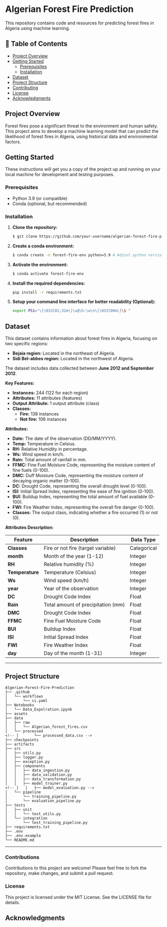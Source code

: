 # Algerian Forest Fire Prediction

This repository contains code and resources for predicting forest fires in Algeria using machine learning.

## 🚩 Table of Contents

- [Project Overview](#-project-overview)
- [Getting Started](#-getting-started)
    - [Prerequisites](#-prerequisites)
    - [Installation](#-installtion)
- [Dataset](#-dataset)
- [Project Structure](#-project-structure)
- [Contributing](#-contributions)
- [License](#-license)
- [Acknowledgments](#-acknowledgments)

## Project Overview

Forest fires pose a significant threat to the environment and human safety. This project aims to develop a machine learning model that can predict the likelihood of forest fires in Algeria, using historical data and environmental factors.

## Getting Started
These instructions will get you a copy of the project up and running on your local machine for development and testing purposes.

### Prerequisites

- Python 3.9 (or compatible)
- Conda (optional, but recommended)

### Installation

1. **Clone the repository:**
    ```bash
    $ git clone https://github.com/your-username/algerian-forest-fire-prediction.git
    ```
2. **Create a conda environment:**
    ```bash
    $ conda create -n forest-fire-env python=3.9 # Adjust python version as needed
    ```
3. **Activate the environment:**
    ```bash
    $ conda activate forest-fire-env
    ```
4. **Install the required dependencies:**
   ```bash
   pip install -r requirements.txt
   ```
5. **Setup your command line interface for better readability (Optional):**
   ```bash
   export PS1="\[\033[01;32m\]\u@\h:\w\n\[\033[00m\]\$ "
   ```

## Dataset

This dataset contains information about forest fires in Algeria, focusing on two specific regions:

* **Bejaia region:** Located in the northeast of Algeria.
* **Sidi Bel-abbes region:** Located in the northwest of Algeria.

The dataset includes data collected between **June 2012 and September 2012**.

**Key Features:**

* **Instances:** 244 (122 for each region)
* **Attributes:** 11 attributes (features)
* **Output Attribute:** 1 output attribute (class)
* **Classes:**
    * **Fire:** 138 instances
    * **Not fire:** 106 instances

**Attributes:**

* **Date:** The date of the observation (DD/MM/YYYY).
* **Temp:** Temperature in Celsius.
* **RH:** Relative Humidity in percentage.
* **Ws:** Wind speed in km/h.
* **Rain:** Total amount of rainfall in mm.
* **FFMC:** Fine Fuel Moisture Code, representing the moisture content of fine fuels (0-100).
* **DMC:** Duff Moisture Code, representing the moisture content of decaying organic matter (0-100).
* **DC:** Drought Code, representing the overall drought level (0-100).
* **ISI:** Initial Spread Index, representing the ease of fire ignition (0-100).
* **BUI:** Buildup Index, representing the total amount of fuel available (0-100).
* **FWI:** Fire Weather Index, representing the overall fire danger (0-100).
* **Classes:** The output class, indicating whether a fire occurred (1) or not (0).


**Attributes Description:**

| Feature           | Description                                          | Data Type |
|--------------------|---------------------------------------------------|-----------|
| **Classes**        | Fire or not fire (target variable)                 | Categorical |
| **month**         | Month of the year (1-12)                            | Integer   |
| **RH**            | Relative humidity (%)                               | Integer   |
| **Temperature**    | Temperature (Celsius)                               | Integer   |
| **Ws**            | Wind speed (km/h)                                   | Integer   |
| **year**          | Year of the observation                              | Integer   |
| **DC**            | Drought Code Index                                    | Float     |
| **Rain**          | Total amount of precipitation (mm)                   | Float     |
| **DMC**           | Drought Code Index                                    | Float     |
| **FFMC**          | Fine Fuel Moisture Code                              | Float     |
| **BUI**           | Buildup Index                                       | Float     |
| **ISI**           | Initial Spread Index                                | Float     |
| **FWI**           | Fire Weather Index                                   | Float     |
| **day**           | Day of the month (1-31)                             | Integer   |


---

## Project Structure

```
Algerian-Forest-Fire-Prediction
├── .github
│   └── workflows
│       └── ci.yaml
├── Notebooks
│   └── Data_Expolration.ipynb
├── assets
├── data
│   ├── raw
│   │   └── Algerian_forest_fires.csv
│   └── processed
<!-- │       └── processed_data.csv -->
├── checkpoints
├── artifacts
├── src
│   ├── utils.py
│   ├── logger.py
│   ├── exception.py
│   ├── components
│   │   ├── data_ingestion.py
│   │   ├── data_validation.py
│   │   ├── data_transformation.py
│   │   ├── model_trainer.py
<!-- │   │   ├── model_evaluation.py -->
│   └── pipeline
│       └── training_pipeline.py
│       └── evaluation_pipeline.py
├── tests
│   ├── unit
│   │   └── test_utils.py
│   └── integration
│       └── test_training_pipeline.py
├── requirements.txt
├── .env
├── .env.example
└── README.md

```

---

### Contributions

Contributions to this project are welcome! Please feel free to fork the repository, make changes, and submit a pull request.

### License

This project is licensed under the MIT License. See the LICENSE file for details.

## Acknowledgments

<!-- - [Dataset Source] - For providing the Algerian forest fire dataset.
- [Library Name] - For providing the machine learning library used. -->
``` 
